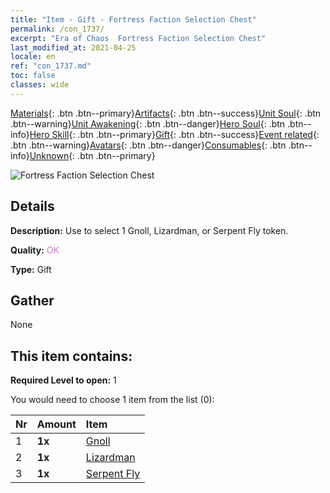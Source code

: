 ```yaml
---
title: "Item - Gift - Fortress Faction Selection Chest"
permalink: /con_1737/
excerpt: "Era of Chaos  Fortress Faction Selection Chest"
last_modified_at: 2021-04-25
locale: en
ref: "con_1737.md"
toc: false
classes: wide
---
```

 [Materials](/Items/){: .btn .btn--primary}[Artifacts](/Items/Artifacts/){: .btn .btn--success}[Unit Soul](/Items/UnitSoul/){: .btn .btn--warning}[Unit Awakening](/Items/UnitAwakening/){: .btn .btn--danger}[Hero Soul](/Items/HeroSoul/){: .btn .btn--info}[Hero Skill](/Items/HeroSkill/){: .btn .btn--primary}[Gift](/Items/Gift/){: .btn .btn--success}[Event related](/Items/Events/){: .btn .btn--warning}[Avatars](/Items/Avatars/){: .btn .btn--danger}[Consumables](/Items/Consumables/){: .btn .btn--info}[Unknown](/Items/Unknown/){: .btn .btn--primary}

 ![Fortress Faction Selection Chest](/images/t/i_907353.png)

## Details
 **Description:** Use to select 1 Gnoll, Lizardman, or Serpent Fly token.

 **Quality:** <span style="color: #DA70D6">OK</span>

 **Type:** Gift

## Gather

  None

## This item contains:

 **Required Level to open:** 1

 You would need to choose 1 item from the list (0):

  | Nr | Amount |     Item    |
  |:---|:-------|:------------|
  | 1 |  **1x** | [Gnoll](/Items/unt_253/) |  | 
  | 2 |  **1x** | [Lizardman](/Items/unt_254/) |  | 
  | 3 |  **1x** | [Serpent Fly](/Items/unt_255/) |  | 
